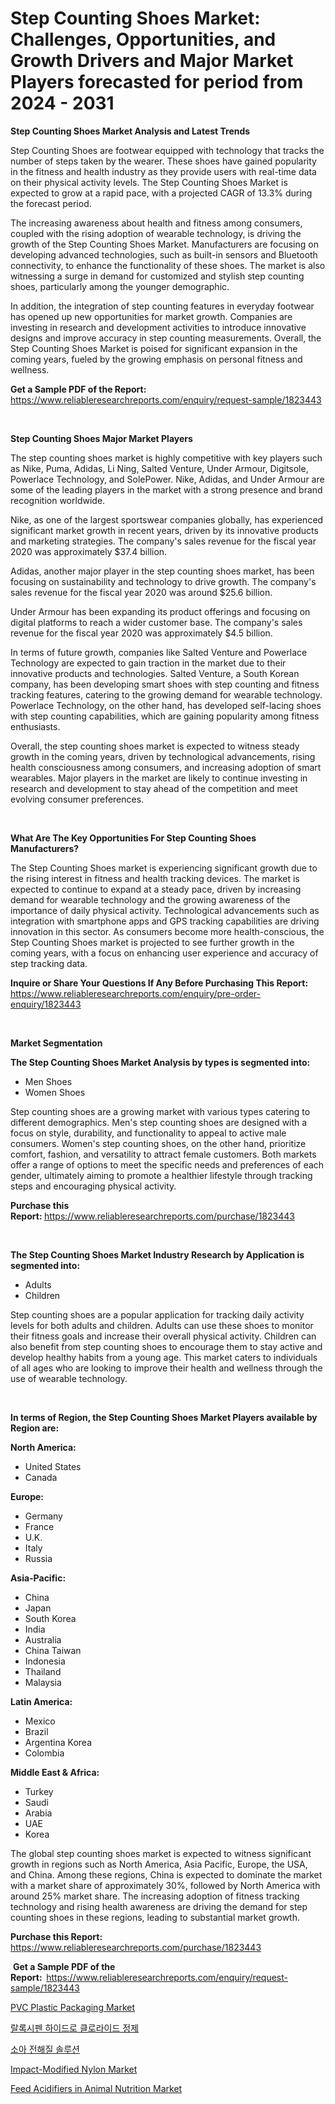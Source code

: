 <p><h1>Step Counting Shoes Market: Challenges, Opportunities, and Growth Drivers and Major Market Players forecasted for period from 2024 - 2031</h1></p><p><strong>Step Counting Shoes Market Analysis and Latest Trends</strong></p>
<p><p>Step Counting Shoes are footwear equipped with technology that tracks the number of steps taken by the wearer. These shoes have gained popularity in the fitness and health industry as they provide users with real-time data on their physical activity levels. The Step Counting Shoes Market is expected to grow at a rapid pace, with a projected CAGR of 13.3% during the forecast period.</p><p>The increasing awareness about health and fitness among consumers, coupled with the rising adoption of wearable technology, is driving the growth of the Step Counting Shoes Market. Manufacturers are focusing on developing advanced technologies, such as built-in sensors and Bluetooth connectivity, to enhance the functionality of these shoes. The market is also witnessing a surge in demand for customized and stylish step counting shoes, particularly among the younger demographic.</p><p>In addition, the integration of step counting features in everyday footwear has opened up new opportunities for market growth. Companies are investing in research and development activities to introduce innovative designs and improve accuracy in step counting measurements. Overall, the Step Counting Shoes Market is poised for significant expansion in the coming years, fueled by the growing emphasis on personal fitness and wellness.</p></p>
<p><strong>Get a Sample PDF of the Report:&nbsp;</strong> <a href="https://www.reliableresearchreports.com/enquiry/request-sample/1823443">https://www.reliableresearchreports.com/enquiry/request-sample/1823443</a></p>
<p>&nbsp;</p>
<p><strong>Step Counting Shoes Major Market Players</strong></p>
<p><p>The step counting shoes market is highly competitive with key players such as Nike, Puma, Adidas, Li Ning, Salted Venture, Under Armour, Digitsole, Powerlace Technology, and SolePower. Nike, Adidas, and Under Armour are some of the leading players in the market with a strong presence and brand recognition worldwide.</p><p>Nike, as one of the largest sportswear companies globally, has experienced significant market growth in recent years, driven by its innovative products and marketing strategies. The company's sales revenue for the fiscal year 2020 was approximately $37.4 billion.</p><p>Adidas, another major player in the step counting shoes market, has been focusing on sustainability and technology to drive growth. The company's sales revenue for the fiscal year 2020 was around $25.6 billion.</p><p>Under Armour has been expanding its product offerings and focusing on digital platforms to reach a wider customer base. The company's sales revenue for the fiscal year 2020 was approximately $4.5 billion.</p><p>In terms of future growth, companies like Salted Venture and Powerlace Technology are expected to gain traction in the market due to their innovative products and technologies. Salted Venture, a South Korean company, has been developing smart shoes with step counting and fitness tracking features, catering to the growing demand for wearable technology. Powerlace Technology, on the other hand, has developed self-lacing shoes with step counting capabilities, which are gaining popularity among fitness enthusiasts.</p><p>Overall, the step counting shoes market is expected to witness steady growth in the coming years, driven by technological advancements, rising health consciousness among consumers, and increasing adoption of smart wearables. Major players in the market are likely to continue investing in research and development to stay ahead of the competition and meet evolving consumer preferences.</p></p>
<p>&nbsp;</p>
<p><strong>What Are The Key Opportunities For Step Counting Shoes Manufacturers?</strong></p>
<p><p>The Step Counting Shoes market is experiencing significant growth due to the rising interest in fitness and health tracking devices. The market is expected to continue to expand at a steady pace, driven by increasing demand for wearable technology and the growing awareness of the importance of daily physical activity. Technological advancements such as integration with smartphone apps and GPS tracking capabilities are driving innovation in this sector. As consumers become more health-conscious, the Step Counting Shoes market is projected to see further growth in the coming years, with a focus on enhancing user experience and accuracy of step tracking data.</p></p>
<p><strong>Inquire or Share Your Questions If Any Before Purchasing This Report:</strong> <a href="https://www.reliableresearchreports.com/enquiry/pre-order-enquiry/1823443">https://www.reliableresearchreports.com/enquiry/pre-order-enquiry/1823443</a></p>
<p>&nbsp;</p>
<p><strong>Market Segmentation</strong></p>
<p><strong>The Step Counting Shoes Market Analysis by types is segmented into:</strong></p>
<p><ul><li>Men Shoes</li><li>Women Shoes</li></ul></p>
<p><p>Step counting shoes are a growing market with various types catering to different demographics. Men's step counting shoes are designed with a focus on style, durability, and functionality to appeal to active male consumers. Women's step counting shoes, on the other hand, prioritize comfort, fashion, and versatility to attract female customers. Both markets offer a range of options to meet the specific needs and preferences of each gender, ultimately aiming to promote a healthier lifestyle through tracking steps and encouraging physical activity.</p></p>
<p><strong>Purchase this Report:&nbsp;</strong><a href="https://www.reliableresearchreports.com/purchase/1823443">https://www.reliableresearchreports.com/purchase/1823443</a></p>
<p>&nbsp;</p>
<p><strong>The Step Counting Shoes Market Industry Research by Application is segmented into:</strong></p>
<p><ul><li>Adults</li><li>Children</li></ul></p>
<p><p>Step counting shoes are a popular application for tracking daily activity levels for both adults and children. Adults can use these shoes to monitor their fitness goals and increase their overall physical activity. Children can also benefit from step counting shoes to encourage them to stay active and develop healthy habits from a young age. This market caters to individuals of all ages who are looking to improve their health and wellness through the use of wearable technology.</p></p>
<p>&nbsp;</p>
<p><strong>In terms of Region, the Step Counting Shoes Market Players available by Region are:</strong></p>
<p>
    <p> <strong> North America: </strong>
        <ul>
            <li>United States</li>
            <li>Canada</li>
        </ul>
        </p> 
    <p> <strong> Europe: </strong>
        <ul>
            <li>Germany</li>
            <li>France</li>
            <li>U.K.</li>
            <li>Italy</li>
            <li>Russia</li>
        </ul>
        </p> 
    <p> <strong> Asia-Pacific: </strong>
        <ul>
            <li>China</li>
            <li>Japan</li>
            <li>South Korea</li>
            <li>India</li>
            <li>Australia</li>
            <li>China Taiwan</li>
            <li>Indonesia</li>
            <li>Thailand</li>
            <li>Malaysia</li>
        </ul>
        </p> 
    <p> <strong> Latin America: </strong>
        <ul>
            <li>Mexico</li>
            <li>Brazil</li>
            <li>Argentina Korea</li>
            <li>Colombia</li>
        </ul>
        </p> 
    <p> <strong> Middle East & Africa: </strong>
        <ul>
            <li>Turkey</li>
            <li>Saudi</li>
            <li>Arabia</li>
            <li>UAE</li>
            <li>Korea</li>
        </ul>
    </p>
    </p>
<p><p>The global step counting shoes market is expected to witness significant growth in regions such as North America, Asia Pacific, Europe, the USA, and China. Among these regions, China is expected to dominate the market with a market share of approximately 30%, followed by North America with around 25% market share. The increasing adoption of fitness tracking technology and rising health awareness are driving the demand for step counting shoes in these regions, leading to substantial market growth.</p></p>
<p><strong>Purchase this Report: </strong><a href="https://www.reliableresearchreports.com/purchase/1823443">https://www.reliableresearchreports.com/purchase/1823443</a></p>
<p>&nbsp;<strong>Get a Sample PDF of the Report:&nbsp;&nbsp;</strong><a href="https://www.reliableresearchreports.com/enquiry/request-sample/1823443">https://www.reliableresearchreports.com/enquiry/request-sample/1823443</a></p>
<p><strong></strong></p>
<p><p><a href="https://github.com/fiixsa/Market-Research-Report-List-1/blob/main/pvc-plastic-packaging-market.md">PVC Plastic Packaging Market</a></p><p><a href="https://github.com/bvubpqd5241630/Market-Research-Report-List-1/blob/main/24303962886.md">랄록시펜 하이드로 클로라이드 정제</a></p><p><a href="https://github.com/khytkeqagplkzqvh/Market-Research-Report-List-1/blob/main/90361642887.md">소아 전해질 솔루션</a></p><p><a href="https://issuu.com/reportprime-2/docs/impact-modified-nylon-market-size-2030.pptx">Impact-Modified Nylon Market</a></p><p><a href="https://issuu.com/reportprime-2/docs/feed-acidifiers-in-animal-nutrition-market-size-20">Feed Acidifiers in Animal Nutrition Market</a></p></p>